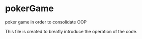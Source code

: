 # pokerGame
poker game in order to consolidate OOP

This file is created to breafly introduce the operation of the code.
